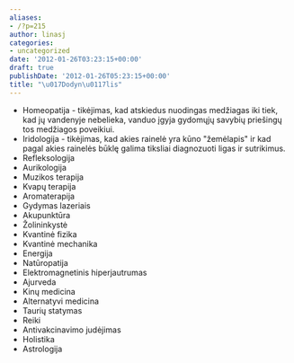 ```yaml
---
aliases:
- /?p=215
author: linasj
categories:
- uncategorized
date: '2012-01-26T03:23:15+00:00'
draft: true
publishDate: '2012-01-26T05:23:15+00:00'
title: "\u017Dodyn\u0117lis"
---
```


* Homeopatija - tikėjimas, kad atskiedus nuodingas medžiagas iki tiek, kad jų vandenyje nebelieka, vanduo įgyja gydomųjų savybių priešingų tos medžiagos poveikiui.
* Iridologija - tikėjimas, kad akies rainelė yra kūno "žemėlapis" ir kad pagal akies rainelės būklę galima tiksliai diagnozuoti ligas ir sutrikimus.
* Refleksologija
* Aurikologija
* Muzikos terapija
* Kvapų terapija
* Aromaterapija
* Gydymas lazeriais
* Akupunktūra
* Žolininkystė
* Kvantinė fizika
* Kvantinė mechanika
* Energija
* Natūropatija
* Elektromagnetinis hiperjautrumas
* Ajurveda
* Kinų medicina
* Alternatyvi medicina
* Taurių statymas
* Reiki
* Antivakcinavimo judėjimas
* Holistika
* Astrologija

